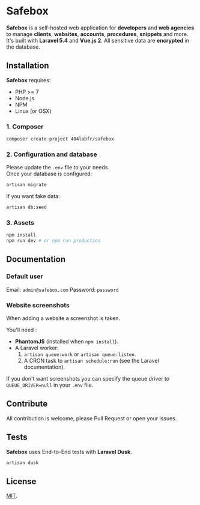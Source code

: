 # Safebox

**Safebox** is a self-hosted web application for **developers** and **web agencies** to manage **clients**, **websites**, **accounts**, **procedures**, **snippets** and more.
It's built with **Laravel 5.4** and **Vue.js 2**. All sensitive data are **encrypted** in the database.

## Installation

**Safebox** requires:
- PHP >= 7
- Node.js
- NPM
- Linux (or OSX)

### 1. Composer

```bash
composer create-project 404labfr/safebox
```

### 2. Configuration and database

Please update the `.env` file to your needs.  
Once your database is configured:

```bash
artisan migrate
```

If you want fake data:

```bash
artisan db:seed
```

### 3. Assets
```bash
npm install
npm run dev # or npm run production
```

## Documentation

### Default user

Email: `admin@safebox.com`
Password: `password`

### Website screenshots

When adding a website a screenshot is taken. 

You'll need :  
- **PhantomJS** (installed when `npm install`).
- A Laravel worker:
    1. `artisan queue:work` or `artisan queue:listen`.
    2. A CRON task to `artisan schedule:run` (see the Laravel documentation).
    
If you don't want screenshots you can specify the queue driver to `QUEUE_DRIVER=null` in your `.env` file.

## Contribute

All contribution is welcome, please Pull Request or open your issues.

## Tests

**Safebox** uses End-to-End tests with **Laravel Dusk**.
 
```bash
artisan dusk
```

## License

[MIT](http://opensource.org/licenses/MIT).
